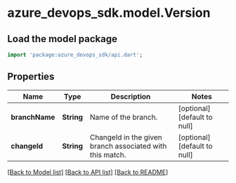 # azure_devops_sdk.model.Version

## Load the model package
```dart
import 'package:azure_devops_sdk/api.dart';
```

## Properties
Name | Type | Description | Notes
------------ | ------------- | ------------- | -------------
**branchName** | **String** | Name of the branch. | [optional] [default to null]
**changeId** | **String** | ChangeId in the given branch associated with this match. | [optional] [default to null]

[[Back to Model list]](../README.md#documentation-for-models) [[Back to API list]](../README.md#documentation-for-api-endpoints) [[Back to README]](../README.md)


